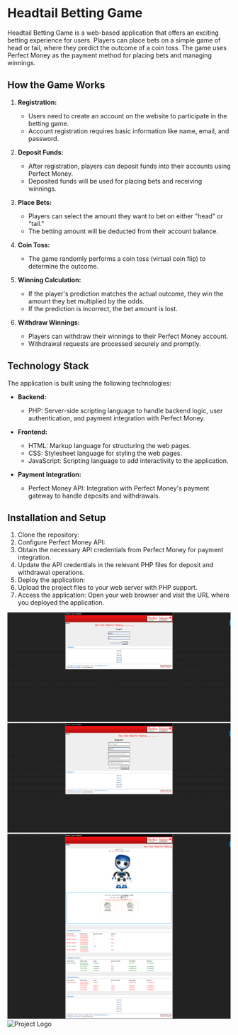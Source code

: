 # Headtail Betting Game

Headtail Betting Game is a web-based application that offers an exciting betting experience for users. Players can place bets on a simple game of head or tail, where they predict the outcome of a coin toss. The game uses Perfect Money as the payment method for placing bets and managing winnings.

## How the Game Works

1. **Registration:**
   - Users need to create an account on the website to participate in the betting game.
   - Account registration requires basic information like name, email, and password.

2. **Deposit Funds:**
   - After registration, players can deposit funds into their accounts using Perfect Money.
   - Deposited funds will be used for placing bets and receiving winnings.

3. **Place Bets:**
   - Players can select the amount they want to bet on either "head" or "tail."
   - The betting amount will be deducted from their account balance.

4. **Coin Toss:**
   - The game randomly performs a coin toss (virtual coin flip) to determine the outcome.

5. **Winning Calculation:**
   - If the player's prediction matches the actual outcome, they win the amount they bet multiplied by the odds.
   - If the prediction is incorrect, the bet amount is lost.

6. **Withdraw Winnings:**
   - Players can withdraw their winnings to their Perfect Money account.
   - Withdrawal requests are processed securely and promptly.

## Technology Stack

The application is built using the following technologies:

- **Backend:**
  - PHP: Server-side scripting language to handle backend logic, user authentication, and payment integration with Perfect Money.

- **Frontend:**
  - HTML: Markup language for structuring the web pages.
  - CSS: Stylesheet language for styling the web pages.
  - JavaScript: Scripting language to add interactivity to the application.

- **Payment Integration:**
  - Perfect Money API: Integration with Perfect Money's payment gateway to handle deposits and withdrawals.

## Installation and Setup

1. Clone the repository:
2. Configure Perfect Money API:
3. Obtain the necessary API credentials from Perfect Money for payment integration.
4. Update the API credentials in the relevant PHP files for deposit and withdrawal operations.
5. Deploy the application:
6. Upload the project files to your web server with PHP support.
7. Access the application:
Open your web browser and visit the URL where you deployed the application.


![Project Logo](1.png)
![Project Logo](2.png)
![Project Logo](3.png)
![Project Logo](4.png)









